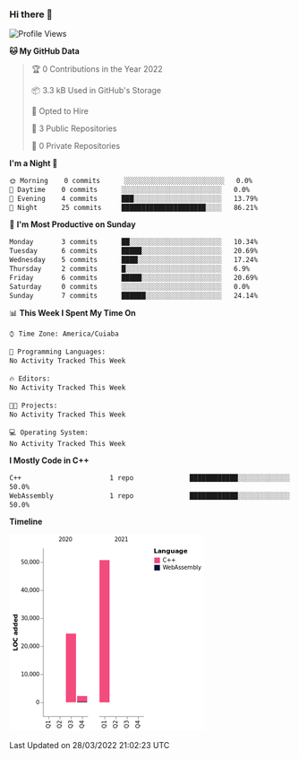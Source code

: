 ### Hi there 👋

<!--
**Mutanne/Mutanne** is a ✨ _special_ ✨ repository because its `README.md` (this file) appears on your GitHub profile.

Here are some ideas to get you started:

- 🔭 I’m currently working on ...
- 🌱 I’m currently learning Julia Language.
- 👯 I’m looking to collaborate on ...
- 🤔 I’m looking for help with ...
- 💬 Ask me about ...
- 📫 How to reach me: ...
- 😄 Pronouns: ...
- ⚡ Fun fact: ...
-->

<!--START_SECTION:waka-->
![Profile Views](http://img.shields.io/badge/Profile%20Views-1-blue)

**🐱 My GitHub Data** 

> 🏆 0 Contributions in the Year 2022
 > 
> 📦 3.3 kB Used in GitHub's Storage 
 > 
> 💼 Opted to Hire
 > 
> 📜 3 Public Repositories 
 > 
> 🔑 0 Private Repositories  
 > 
**I'm a Night 🦉** 

```text
🌞 Morning    0 commits      ░░░░░░░░░░░░░░░░░░░░░░░░░   0.0% 
🌆 Daytime    0 commits      ░░░░░░░░░░░░░░░░░░░░░░░░░   0.0% 
🌃 Evening    4 commits      ███░░░░░░░░░░░░░░░░░░░░░░   13.79% 
🌙 Night      25 commits     █████████████████████░░░░   86.21%

```
📅 **I'm Most Productive on Sunday** 

```text
Monday       3 commits      ██░░░░░░░░░░░░░░░░░░░░░░░   10.34% 
Tuesday      6 commits      █████░░░░░░░░░░░░░░░░░░░░   20.69% 
Wednesday    5 commits      ████░░░░░░░░░░░░░░░░░░░░░   17.24% 
Thursday     2 commits      █░░░░░░░░░░░░░░░░░░░░░░░░   6.9% 
Friday       6 commits      █████░░░░░░░░░░░░░░░░░░░░   20.69% 
Saturday     0 commits      ░░░░░░░░░░░░░░░░░░░░░░░░░   0.0% 
Sunday       7 commits      ██████░░░░░░░░░░░░░░░░░░░   24.14%

```


📊 **This Week I Spent My Time On** 

```text
⌚︎ Time Zone: America/Cuiaba

💬 Programming Languages: 
No Activity Tracked This Week

🔥 Editors: 
No Activity Tracked This Week

🐱‍💻 Projects: 
No Activity Tracked This Week

💻 Operating System: 
No Activity Tracked This Week

```

**I Mostly Code in C++** 

```text
C++                      1 repo              ████████████░░░░░░░░░░░░░   50.0% 
WebAssembly              1 repo              ████████████░░░░░░░░░░░░░   50.0%

```


**Timeline**

![Chart not found](https://raw.githubusercontent.com/Mutanne/Mutanne/main/charts/bar_graph.png) 


 Last Updated on 28/03/2022 21:02:23 UTC
<!--END_SECTION:waka-->
